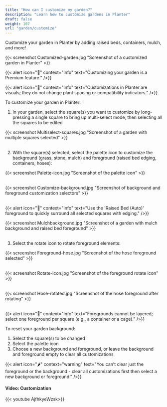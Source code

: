 ```yaml
---
title: "How can I customize my garden?"
description: "Learn how to customize gardens in Planter"
draft: false
weight: 107
url: "garden/customize"
---
```


Customize your garden in Planter by adding raised beds, containers, mulch, and more!

{{< screenshot Customized-garden.jpg "Screenshot of a customized garden in Planter" >}}

{{< alert icon="💸" context="info" text="Customizing your garden is a Premium feature." />}}

{{< alert icon="🥕" context="info" text="Customizations in Planter are visuals; they do not change plant spacing or compatibility indicators." />}}

To customize your garden in Planter:

1. In your garden, select the square(s) you want to customize by long-pressing a single square to bring up multi-select mode, then selecting all the squares to be edited

{{< screenshot Multiselect-squares.jpg "Screenshot of a garden with multiple squares selected" >}}<br /><br />

2. With the square(s) selected, select the palette icon to customize the background (grass, stone, mulch) and foreground (raised bed edging, containers, hoses):

{{< screenshot Palette-icon.jpg "Screenshot of the palette icon" >}}<br /><br />

{{< screenshot Customize-background.jpg "Screenshot of background and foreground customization selectors" >}}<br /><br />

{{< alert icon="🌱" context="info" text="Use the 'Raised Bed (Auto)' foreground to quickly surround all selected squares with edging." />}}

{{< screenshot Mulchbackground.jpg "Screenshot of a garden with mulch background and raised bed foreground" >}}<br /><br />

3. Select the rotate icon to rotate foreground elements:

{{< screenshot Foreground-hose.jpg "Screenshot of the hose foreground selected" >}}<br /><br />

{{< screenshot Rotate-icon.jpg "Screenshot of the foreground rotate icon" >}}<br /><br />

{{< screenshot Hose-rotated.jpg "Screenshot of the hose foreground after rotating" >}}<br /><br />

{{< alert icon="🌿" context="info" text="Foregrounds cannot be layered; select one foreground per square (e.g., a container or a cage)." />}}

To reset your garden background:

1. Select the square(s) to be changed
2. Select the palette icon
3. Choose a new background and foreground, or leave the background and foreground empty to clear all customizations

{{< alert icon="🌶️" context="warning" text="You can’t clear just the foreground or the background - clear all customizations first then select a new background or foreground." />}}

#### Video: Customization
{{< youtube AjfhkyeWzsk>}}
